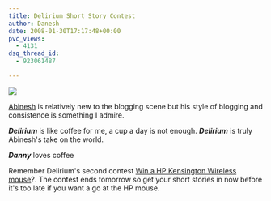 ```yaml
---
title: Delirium Short Story Contest
author: Danesh
date: 2008-01-30T17:17:48+00:00
pvc_views:
  - 4131
dsq_thread_id:
  - 923061487

---
```

![][1]

[Abinesh][2] is relatively new to the blogging scene but his style of blogging and consistence is something I admire.

_**Delirium**_ is like coffee for me, a cup a day is not enough. _**Delirium**_ is truly Abinesh's take on the world.

_**Danny**_ loves coffee

Remember Delirium's second contest [Win a HP Kensington Wireless mouse][3]?. The contest ends tomorrow so get your short stories in now before it's too late if you want a go at the HP mouse.

 [1]: http://img182.imageshack.us/img182/5079/logoov2kb4.jpg
 [2]: http://www.abinesh.com/delirium/
 [3]: /posts/win-a-hp-kensington-wireless-mouse/